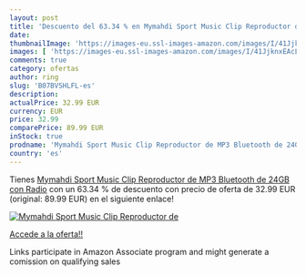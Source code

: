 ```yaml
---
layout: post
title: 'Descuento del 63.34 % en Mymahdi Sport Music Clip Reproductor de '
date: 
thumbnailImage: 'https://images-eu.ssl-images-amazon.com/images/I/41JjknxEAcL._SL200_.jpg'
images: [ 'https://images-eu.ssl-images-amazon.com/images/I/41JjknxEAcL._SL200_.jpg' ]
comments: true
category: ofertas
author: ring
slug: 'B07BVSHLFL-es'
description:
actualPrice: 32.99 EUR
currency: EUR
price: 32.99
comparePrice: 89.99 EUR
inStock: true
prodname: 'Mymahdi Sport Music Clip Reproductor de MP3 Bluetooth de 24GB con Radio'
country: 'es'
---
```


Tienes [Mymahdi Sport Music Clip Reproductor de MP3 Bluetooth de 24GB con Radio](https://www.amazon.es/dp/B07BVSHLFL/?tag=tolees-21) con un 63.34 % de descuento con precio de oferta de 32.99 EUR (original: 89.99 EUR) en el siguiente enlace!

[![Mymahdi Sport Music Clip Reproductor de ](https://images-eu.ssl-images-amazon.com/images/I/41JjknxEAcL._SL200_.jpg)](https://www.amazon.es/dp/B07BVSHLFL/?tag=tolees-21)

[Accede a la oferta!!](https://www.amazon.es/dp/B07BVSHLFL/?tag=tolees-21)

Links participate in Amazon Associate program and might generate a comission on qualifying sales


